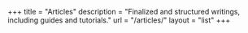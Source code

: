 +++
title = "Articles"
description = "Finalized and structured writings, including guides and tutorials."
url = "/articles/"
layout = "list"
+++
